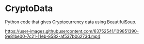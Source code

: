 # CryptoData
Python code that gives Cryptocurrency data using BeautifulSoup.

https://user-images.githubusercontent.com/63752541/109851390-9e81be00-7c21-11eb-8582-af537b06273d.mp4



